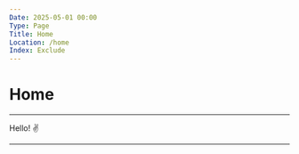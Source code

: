 ```yaml
---
Date: 2025-05-01 00:00
Type: Page
Title: Home
Location: /home
Index: Exclude
---
```


# Home

---

Hello! ✌️

---
